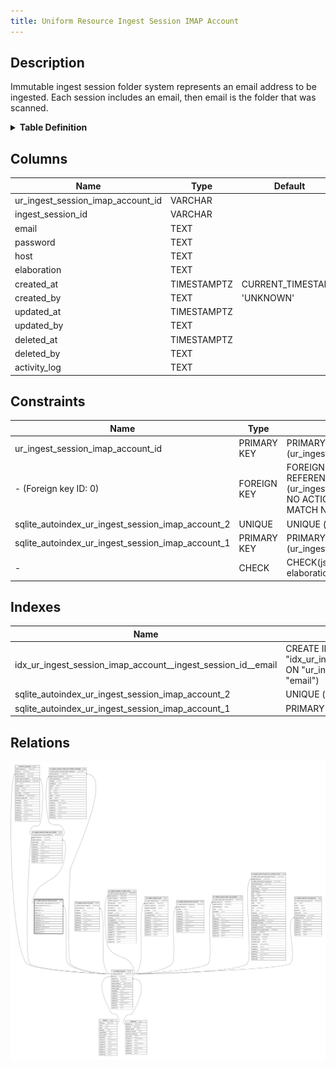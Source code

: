 ```yaml
---
title: Uniform Resource Ingest Session IMAP Account
---
```


## Description

Immutable ingest session folder system represents an email address to be
ingested. Each session includes an email, then email is the folder that was
scanned.

<details>
<summary><strong>Table Definition</strong></summary>

```sql
CREATE TABLE "ur_ingest_session_imap_account" (
    "ur_ingest_session_imap_account_id" VARCHAR PRIMARY KEY NOT NULL,
    "ingest_session_id" VARCHAR NOT NULL,
    "email" TEXT,
    "password" TEXT,
    "host" TEXT,
    "elaboration" TEXT CHECK(json_valid(elaboration) OR elaboration IS NULL),
    "created_at" TIMESTAMPTZ DEFAULT CURRENT_TIMESTAMP,
    "created_by" TEXT DEFAULT 'UNKNOWN',
    "updated_at" TIMESTAMPTZ,
    "updated_by" TEXT,
    "deleted_at" TIMESTAMPTZ,
    "deleted_by" TEXT,
    "activity_log" TEXT,
    FOREIGN KEY("ingest_session_id") REFERENCES "ur_ingest_session"("ur_ingest_session_id"),
    UNIQUE("ingest_session_id", "email")
)
```

</details>

## Columns

| Name                              | Type        | Default           | Nullable | Children                                                                                                              | Parents                                                                             | Comment                                                 |
| --------------------------------- | ----------- | ----------------- | -------- | --------------------------------------------------------------------------------------------------------------------- | ----------------------------------------------------------------------------------- | ------------------------------------------------------- |
| ur_ingest_session_imap_account_id | VARCHAR     |                   | false    | [ur_ingest_session_imap_acct_folder](/docs/standard-library/rssd-schema/ur_ingest_session_imap_acct_folder) |                                                                                     | {"isSqlDomainZodDescrMeta":true,"isVarChar":true}       |
| ingest_session_id                 | VARCHAR     |                   | false    |                                                                                                                       | [ur_ingest_session](/docs/standard-library/rssd-schema/ur_ingest_session) | {"isSqlDomainZodDescrMeta":true,"isVarChar":true}       |
| email                             | TEXT        |                   | true     |                                                                                                                       |                                                                                     |                                                         |
| password                          | TEXT        |                   | true     |                                                                                                                       |                                                                                     |                                                         |
| host                              | TEXT        |                   | true     |                                                                                                                       |                                                                                     |                                                         |
| elaboration                       | TEXT        |                   | true     |                                                                                                                       |                                                                                     | {"isSqlDomainZodDescrMeta":true,"isJsonText":true}      |
| created_at                        | TIMESTAMPTZ | CURRENT_TIMESTAMP | true     |                                                                                                                       |                                                                                     |                                                         |
| created_by                        | TEXT        | 'UNKNOWN'         | true     |                                                                                                                       |                                                                                     |                                                         |
| updated_at                        | TIMESTAMPTZ |                   | true     |                                                                                                                       |                                                                                     |                                                         |
| updated_by                        | TEXT        |                   | true     |                                                                                                                       |                                                                                     |                                                         |
| deleted_at                        | TIMESTAMPTZ |                   | true     |                                                                                                                       |                                                                                     |                                                         |
| deleted_by                        | TEXT        |                   | true     |                                                                                                                       |                                                                                     |                                                         |
| activity_log                      | TEXT        |                   | true     |                                                                                                                       |                                                                                     | {"isSqlDomainZodDescrMeta":true,"isJsonSqlDomain":true} |

## Constraints

| Name                                              | Type        | Definition                                                                                                                             |
| ------------------------------------------------- | ----------- | -------------------------------------------------------------------------------------------------------------------------------------- |
| ur_ingest_session_imap_account_id                 | PRIMARY KEY | PRIMARY KEY (ur_ingest_session_imap_account_id)                                                                                        |
| - (Foreign key ID: 0)                             | FOREIGN KEY | FOREIGN KEY (ingest_session_id) REFERENCES ur_ingest_session (ur_ingest_session_id) ON UPDATE NO ACTION ON DELETE NO ACTION MATCH NONE |
| sqlite_autoindex_ur_ingest_session_imap_account_2 | UNIQUE      | UNIQUE (ingest_session_id, email)                                                                                                      |
| sqlite_autoindex_ur_ingest_session_imap_account_1 | PRIMARY KEY | PRIMARY KEY (ur_ingest_session_imap_account_id)                                                                                        |
| -                                                 | CHECK       | CHECK(json_valid(elaboration) OR elaboration IS NULL)                                                                                  |

## Indexes

| Name                                                         | Definition                                                                                                                                    |
| ------------------------------------------------------------ | --------------------------------------------------------------------------------------------------------------------------------------------- |
| idx_ur_ingest_session_imap_account__ingest_session_id__email | CREATE INDEX "idx_ur_ingest_session_imap_account__ingest_session_id__email" ON "ur_ingest_session_imap_account"("ingest_session_id", "email") |
| sqlite_autoindex_ur_ingest_session_imap_account_2            | UNIQUE (ingest_session_id, email)                                                                                                             |
| sqlite_autoindex_ur_ingest_session_imap_account_1            | PRIMARY KEY (ur_ingest_session_imap_account_id)                                                                                               |

## Relations

![er](../../../../../assets/images/content/docs/standard-library/rssd-schema/ur_ingest_session_imap_account.svg)
